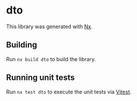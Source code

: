 # dto

This library was generated with [Nx](https://nx.dev).

## Building

Run `nx build dto` to build the library.

## Running unit tests

Run `nx test dto` to execute the unit tests via [Vitest](https://vitest.dev/).
